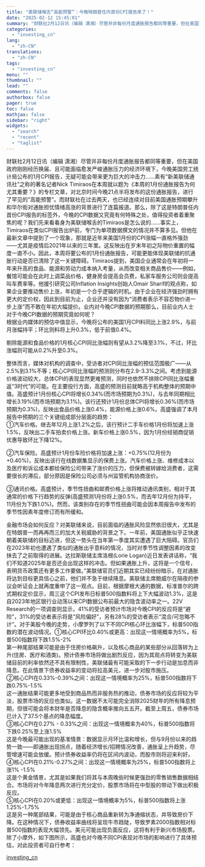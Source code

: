 ```yaml
---
title: "美联储喉舌“高能预警”：今晚特朗普任内首份CPI报告来了！"
date: "2025-02-12 15:45:01"
summary: "财联社2月12日讯（编辑 潇湘）尽管并非每份月度通胀报告都同等重要，但在美国政府刚刚经历换届、且可..."
categories:
  - "investing_cn"
lang:
  - "zh-CN"
translations:
  - "zh-CN"
tags:
  - "investing_cn"
menu: ""
thumbnail: ""
lead: ""
comments: false
authorbox: false
pager: true
toc: false
mathjax: false
sidebar: "right"
widgets:
  - "search"
  - "recent"
  - "taglist"
---
```


财联社2月12日讯（编辑 潇湘）尽管并非每份月度通胀报告都同等重要，但在美国政府刚刚经历换届、且可能面临愈发严峻通胀压力的经济环境下，今晚美国劳工统计局公布的1月CPI报告，无疑可能会带来更为巨大的冲击力……素有“新美联储通讯社”之称的著名记者Nick Timiraos在本周就以题为《本周的1月份通胀报告为何尤其重要？》的专栏文章，对北京时间今晚21点半将发布的这份通胀报告，进行了罕见的“高能预警”。而财联社在过去两天，也已经连续对目前美国通胀预期攀升和华尔街对通胀担忧情绪高涨的背景进行了连篇报道。那么，除了这是特朗普任内首份CPI报告的标签外，今晚的CPI数据又究竟有何特殊之处，值得投资者着重聚焦的呢？我们先来看看身为美联储喉舌的Timiraos是怎么说的……事实上，Timiraos在类似CPI报告出炉前，专门为单项数据撰文的情况并不算多见。但他在最新文章中提到了一个现象，那就是近年来美国1月份的CPI涨幅一直格外强劲——尤其是疫情后2021年以来的三年里。这反映出在岁末年初之际物价重置的幅度一直不小。因此，本周将要公布的1月份通胀报告，可能更能体现美联储的抗通胀行动是否已清除了这一关键障碍。Timiraos提到，美国企业通常会在年初将一年来升高的食品、能源和劳动力成本纳入考量，从而改变相关商品售价——例如，餐馆可能会在此时上调菜品价格，健身房会提高会员费，私家车服务公司则会提高叫车费率等。他援引研究公司Inflation Insights创始人Omair Sharif的观点称，如果企业要推动售价上涨，年初是一个合乎逻辑的时机。由于企业在经济强劲时拥有更大的定价权，因此到目前为止，企业还并没有因为“消费者表示不容忍物价进一步上涨”而不敢在年初大幅提价。业内对今晚CPI数据的预期那么，目前业内人士对于今晚CPI数据的预期究竟如何呢？  
根据业内媒体的预估中值显示，今晚将公布的美国1月CPI料同比上涨2.9%，与前月涨幅持平；环比则料将上升0.3%，低于前值0.4%。  
  
剔除能源和食品价格的1月核心CPI同比涨幅则有望从3.2%降至3.1%，不过，环比涨幅则可能从0.2%升至0.3%。  
  
整体而言，媒体对机构的调查中，受访者对CPI同比涨幅的预估范围极广——从2.5%到3.1%不等；核心CPI同比涨幅的预测则分布在2.9-3.3%之间。考虑到能源价格波动较大，总体CPI的表现显然更难预测，同时也依然不排除CPI同比涨幅重返“3时代”的可能。在主要投行方面，高盛的预测目前就略高于机构整体的预期中值。高盛预计1月份核心CPI将增长0.34%(而市场预期为0.3%)，与去年同期相比增长3.19%(而市场预期为3.1%)。该行还预计1月份总体CPI将增长0.36%(而市场预期为0.3%)，反映出食品价格上涨0.4%，能源价格上涨0.6%。高盛强调了本月报告中预期的三个关键组成部分层面的趋势：  
①汽车价格。继去年12月上涨1.2%之后，该行预计二手车价格1月份将加速上涨1.5%，反映出二手车拍卖价格上涨。新车价格上涨0.5%，因为1月份经销商促销优惠导致环比下降12%。  
  
  
②汽车保险。高盛预计1月份车险价格将加速上涨：+0.75%(12月份为+0.40%)，反映出该行在线数据集显示的保费上涨。汽车价格上涨、维修成本以及医疗和诉讼成本都给保险公司带来了涨价的压力，但保费被转嫁给消费者，这需要很长的滞后，部分原因是保险公司必须与州监管机构协商涨价。  
  
  
③通讯价格。高盛预计，季节性扭曲和邮费价格上涨将推动通讯类别，相对于其通常的价格下行趋势的反弹(高盛预测1月份将上涨0.5%，而去年12月份为持平，11月份为下跌1.0%)。然而，该类别存在的季节性扭曲可能会因本周报告中发布的季节性因素年度修订而有所缓和。  
  
金融市场会如何反应？对美联储来说，目前面临的通胀风险显然依旧很大，尤其是在特朗普一而再再而三的加大关税威胁的背景之下。一年前，美国通胀似乎正快速朝着美联储的目标迈进，但这一势头在当年第一季度其实遭遇了巨大阻碍。官员们在2023年初也遭遇了类似的通胀出乎意料的情况，当时对季节性调整因素的改变抹去了之前取得的进展。达拉斯联储主席洛根(Lorie Logan)近日发表讲话称，“我们不知道2025年是否还会出现这样的冲击。但如果通胀上升，这将是一个信号，表明货币政策还有更多工作要做。”美联储官员们近期其实已经纷纷暗示，在对通胀将达到目标更具信心之前，他们并不急于继续降息。美联储主席鲍威尔在隔夜的参议会听证会上就再度重申了这一观点。目前，根据摩根大通的数据，标准普尔的跨式期权定价显示，周三这个CPI发布日标普500指数料将上下大幅波动1.3%，这是自2023年地区银行业动荡以来CPI数据公布前最大的隐含波动率之一。22V Research的一项调查则显示，41%的受访者预计市场对今晚CPI的反应将是“避险”，31%的受访者表示将是“风险偏好”，另有28%的受访者表示“混合/可忽略不计”。对于美股今晚的走势，小摩罗列了以下不同CPI核心环比涨幅下，标普500指数的潜在波动情况。①核心CPI环比0.40%或更高：出现这一情境概率为5%，标普500指数将下跌1.5%-2%  
第一种尾部结果可能是由于住房价格飙升，以及核心商品的某些部分从回落转为上升(住房、医疗和酒类)。预计债券市场将做出剧烈反应，因为其观点将转变为美联储目前的利率依然还不具有限制性，美联储最有可能采取的下一步行动是加息而非降息。在此情景下债券收益率的变动将拉高美元，进一步对股市施压。  
②核心CPI在0.33%-0.39%之间：出现这一情境概率为25%，标普500指数将下跌0.75%-1.5%  
这一通胀结果可能更多地受到商品热而非服务热的推动，债券市场的反应将较为平淡，股票市场的反应也类似。这一数据不太可能完全消除2025财年的所有降息预期，但很可能会将本财年是否降息的隐含概率推向五五开。截至上周五，债券市场已计入了37.5个基点的降息幅度。  
③核心CPI在0.27% - 0.33%之间：出现这一情境概率为40%，标普500指数将下跌0.25%至上涨1.5%  
这是今晚最可能出现的基准情景：数据显示月环比温和增长，但与9月份以来的趋势一致——即通胀出现拐点，随着经济增长/招聘情况改善，通胀呈上升趋势，尽管增速可能会放缓。预计债券收益率仍将在区间内波动，而股市则将迎来利好。  
④核心CPI在0.21%-0.27%之间：出现这一情境概率为25%，标普500指数将上涨1% -1.5%  
这是个黄金情景，尤其是如果我们将其与本周晚些时候更强劲的零售销售数据相结合。市场将对今年降息两次进行充分定价，股票市场将在中型股的带动下做出积极反应。  
⑤核心CPI在0.20%或更低：出现这一情境概率为5%，标普500指数将上涨1.25%-1.75%  
这是另一种尾部结果，可能是由于核心商品重新转为净通缩状态，并导致房价下降。在这种情况下，债券收益率曲线将呈现牛市趋陡，导致罗素2000指数相对标普500指数的表现大幅领先。美元可能出现负面反应，这将有利于新兴市场股票。  
除了小摩外，如下图所示，高盛也对今晚不同CPI表现对市场的影响进行了具体预估，对此投资者可自行参考：

[investing_cn](https://cn.investing.com/news/stock-market-news/article-2667416)
